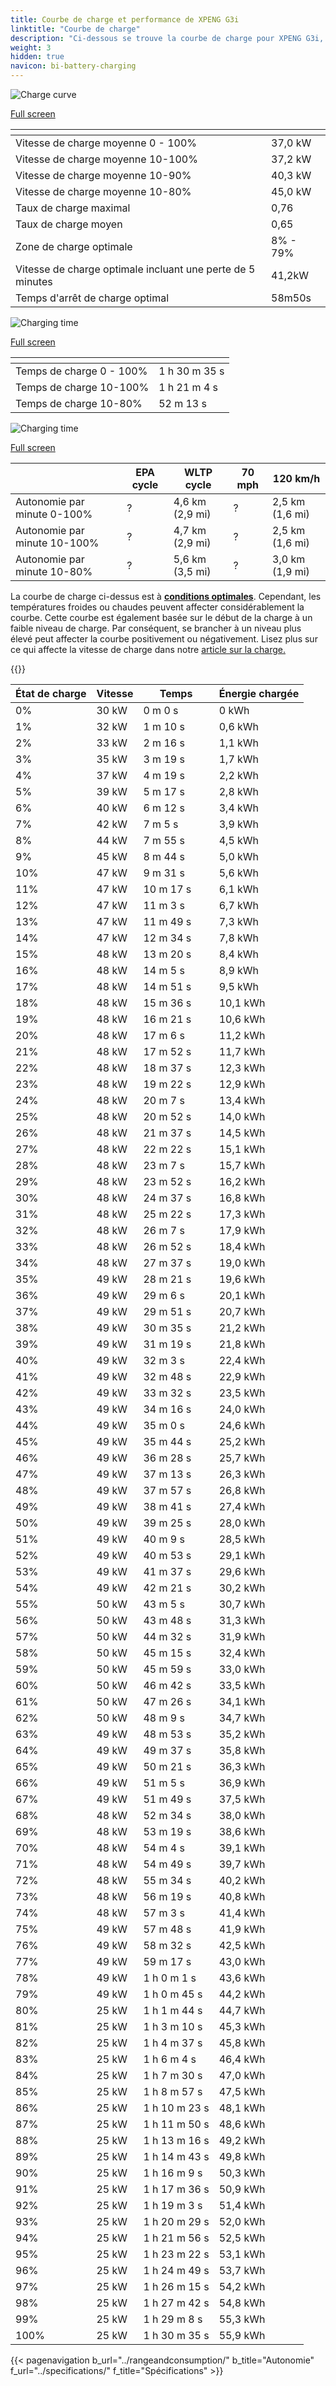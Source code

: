 ```yaml
---
title: Courbe de charge et performance de XPENG G3i
linktitle: "Courbe de charge"
description: "Ci-dessous se trouve la courbe de charge pour XPENG G3i, illustrant la vitesse de charge à différents niveaux de batterie. De plus, des graphiques pour l'autonomie et le temps fournissent des détails complets sur les performances de charge."
weight: 3
hidden: true
navicon: bi-battery-charging
---
```

<!-- markdownlint-disable MD033 -->
<!-- markdownlint-disable MD010 -->
<img src="/images/nb-NO/models/xpeng/g3/g3i/chargingcurve.svg" alt="Charge curve" class="img-fluid">

[Full screen](/images/nb-NO/models/xpeng/g3/g3i/chargingcurve.svg)


<div class="table-responsive">
<table class="table table-striped border">
	<thead>
		<tr>
			<th>
			</th>
			<th>
			</th>
		</tr>
	</thead>
	<tbody>
		<tr>
			<td>
				Vitesse de charge moyenne 0 - 100%
			</td>
			<td>
				37,0 kW
			</td>
		</tr>
		<tr>
			<td>
				Vitesse de charge moyenne 10-100%
			</td>
			<td>
				37,2 kW
			</td>
		</tr>
		<tr>
			<td>
				Vitesse de charge moyenne 10-90%
			</td>
			<td>
				40,3 kW
			</td>
		</tr>
		<tr>
			<td>
				Vitesse de charge moyenne 10-80%
			</td>
			<td>
				45,0 kW
			</td>
		</tr>
		<tr>
			<td>
				Taux de charge maximal
			</td>
			<td>
				0,76
			</td>
		</tr>
		<tr>
			<td>
				Taux de charge moyen
			</td>
			<td>
				0,65
			</td>
		</tr>
		<tr>
			<td>
				Zone de charge optimale
			</td>
			<td>
				8% - 79%
			</td>
		</tr>
		<tr>
			<td>
				Vitesse de charge optimale incluant une perte de 5 minutes
			</td>
			<td>
				41,2kW
			</td>
		</tr>
		<tr>
			<td>
				Temps d'arrêt de charge optimal
			</td>
			<td>
				58m50s
			</td>
		</tr>
	</tbody>
</table>
</div>
<img src="/images/nb-NO/models/xpeng/g3/g3i/chargingtime.svg" alt="Charging time" class="img-fluid">

[Full screen](/images/nb-NO/models/xpeng/g3/g3i/chargingtime.svg)
<div class="table-responsive">
<table class="table table-striped border">
	<thead>
		<tr>
			<th>
			</th>
			<th>
			</th>
		</tr>
	</thead>
	<tbody>
		<tr>
			<td>
				Temps de charge 0 - 100%
			</td>
			<td>
				1 h 30 m 35 s
			</td>
		</tr>
		<tr>
			<td>
				Temps de charge 10-100%
			</td>
			<td>
				1 h 21 m 4 s
			</td>
		</tr>
		<tr>
			<td>
				Temps de charge 10-80%
			</td>
			<td>
				 52 m 13 s
			</td>
		</tr>
	</tbody>
</table>
</div>
<img src="/images/nb-NO/models/xpeng/g3/g3i/chargerangespeed.svg" alt="Charging time" class="img-fluid">

[Full screen](/images/nb-NO/models/xpeng/g3/g3i/chargerangespeed.svg)
<div class="table-responsive">
<table class="table table-striped border">
	<thead>
		<tr>
			<th>
			</th>
			<th>
				EPA cycle
			</th>
			<th>
				WLTP cycle
			</th>
			<th>
				70 mph
			</th>
			<th>
				120 km/h
			</th>
		</tr>
	</thead>
	<tbody>
		<tr>
			<td>
				Autonomie par minute 0-100%
			</td>
			<td>
				?
			</td>
			<td>
				4,6 km (2,9 mi)
			</td>
			<td>
				?
			</td>
			<td>
				2,5 km (1,6 mi)
			</td>
		</tr>
		<tr>
			<td>
				Autonomie par minute 10-100%
			</td>
			<td>
				?
			</td>
			<td>
				4,7 km (2,9 mi)
			</td>
			<td>
				?
			</td>
			<td>
				2,5 km (1,6 mi)
			</td>
		</tr>
		<tr>
			<td>
				Autonomie par minute 10-80%
			</td>
			<td>
				?
			</td>
			<td>
				5,6 km (3,5 mi)
			</td>
			<td>
				?
			</td>
			<td>
				3,0 km (1,9 mi)
			</td>
		</tr>
	</tbody>
</table>
</div>


La courbe de charge ci-dessus est à **[conditions optimales](../../../../../technology/battery/charging/#temperature)**. Cependant, les températures froides ou chaudes peuvent affecter considérablement la courbe. Cette courbe est également basée sur le début de la charge à un faible niveau de charge. Par conséquent, se brancher à un niveau plus élevé peut affecter la courbe positivement ou négativement. Lisez plus sur ce qui affecte la vitesse de charge dans notre [article sur la charge.](../../../../../technology/battery/charging/)


{{<evkxdisplayaddarticle />}}
<div class="table-responsive">
<table class="table table-striped border">
	<thead>
		<tr>
			<th>
				État de charge
			</th>
			<th>
				Vitesse
			</th>
			<th>
				Temps
			</th>
			<th>
				Énergie chargée
			</th>
		</tr>
	</thead>
	<tbody>
		<tr>
			<td>
				0%
			</td>
			<td>
				30 kW
			</td>
			<td>
				 0 m 0 s
			</td>
			<td>
				0 kWh
			</td>
		</tr>
		<tr>
			<td>
				1%
			</td>
			<td>
				32 kW
			</td>
			<td>
				 1 m 10 s
			</td>
			<td>
				0,6 kWh
			</td>
		</tr>
		<tr>
			<td>
				2%
			</td>
			<td>
				33 kW
			</td>
			<td>
				 2 m 16 s
			</td>
			<td>
				1,1 kWh
			</td>
		</tr>
		<tr>
			<td>
				3%
			</td>
			<td>
				35 kW
			</td>
			<td>
				 3 m 19 s
			</td>
			<td>
				1,7 kWh
			</td>
		</tr>
		<tr>
			<td>
				4%
			</td>
			<td>
				37 kW
			</td>
			<td>
				 4 m 19 s
			</td>
			<td>
				2,2 kWh
			</td>
		</tr>
		<tr>
			<td>
				5%
			</td>
			<td>
				39 kW
			</td>
			<td>
				 5 m 17 s
			</td>
			<td>
				2,8 kWh
			</td>
		</tr>
		<tr>
			<td>
				6%
			</td>
			<td>
				40 kW
			</td>
			<td>
				 6 m 12 s
			</td>
			<td>
				3,4 kWh
			</td>
		</tr>
		<tr>
			<td>
				7%
			</td>
			<td>
				42 kW
			</td>
			<td>
				 7 m 5 s
			</td>
			<td>
				3,9 kWh
			</td>
		</tr>
		<tr>
			<td>
				8%
			</td>
			<td>
				44 kW
			</td>
			<td>
				 7 m 55 s
			</td>
			<td>
				4,5 kWh
			</td>
		</tr>
		<tr>
			<td>
				9%
			</td>
			<td>
				45 kW
			</td>
			<td>
				 8 m 44 s
			</td>
			<td>
				5,0 kWh
			</td>
		</tr>
		<tr>
			<td>
				10%
			</td>
			<td>
				47 kW
			</td>
			<td>
				 9 m 31 s
			</td>
			<td>
				5,6 kWh
			</td>
		</tr>
		<tr>
			<td>
				11%
			</td>
			<td>
				47 kW
			</td>
			<td>
				 10 m 17 s
			</td>
			<td>
				6,1 kWh
			</td>
		</tr>
		<tr>
			<td>
				12%
			</td>
			<td>
				47 kW
			</td>
			<td>
				 11 m 3 s
			</td>
			<td>
				6,7 kWh
			</td>
		</tr>
		<tr>
			<td>
				13%
			</td>
			<td>
				47 kW
			</td>
			<td>
				 11 m 49 s
			</td>
			<td>
				7,3 kWh
			</td>
		</tr>
		<tr>
			<td>
				14%
			</td>
			<td>
				47 kW
			</td>
			<td>
				 12 m 34 s
			</td>
			<td>
				7,8 kWh
			</td>
		</tr>
		<tr>
			<td>
				15%
			</td>
			<td>
				48 kW
			</td>
			<td>
				 13 m 20 s
			</td>
			<td>
				8,4 kWh
			</td>
		</tr>
		<tr>
			<td>
				16%
			</td>
			<td>
				48 kW
			</td>
			<td>
				 14 m 5 s
			</td>
			<td>
				8,9 kWh
			</td>
		</tr>
		<tr>
			<td>
				17%
			</td>
			<td>
				48 kW
			</td>
			<td>
				 14 m 51 s
			</td>
			<td>
				9,5 kWh
			</td>
		</tr>
		<tr>
			<td>
				18%
			</td>
			<td>
				48 kW
			</td>
			<td>
				 15 m 36 s
			</td>
			<td>
				10,1 kWh
			</td>
		</tr>
		<tr>
			<td>
				19%
			</td>
			<td>
				48 kW
			</td>
			<td>
				 16 m 21 s
			</td>
			<td>
				10,6 kWh
			</td>
		</tr>
		<tr>
			<td>
				20%
			</td>
			<td>
				48 kW
			</td>
			<td>
				 17 m 6 s
			</td>
			<td>
				11,2 kWh
			</td>
		</tr>
		<tr>
			<td>
				21%
			</td>
			<td>
				48 kW
			</td>
			<td>
				 17 m 52 s
			</td>
			<td>
				11,7 kWh
			</td>
		</tr>
		<tr>
			<td>
				22%
			</td>
			<td>
				48 kW
			</td>
			<td>
				 18 m 37 s
			</td>
			<td>
				12,3 kWh
			</td>
		</tr>
		<tr>
			<td>
				23%
			</td>
			<td>
				48 kW
			</td>
			<td>
				 19 m 22 s
			</td>
			<td>
				12,9 kWh
			</td>
		</tr>
		<tr>
			<td>
				24%
			</td>
			<td>
				48 kW
			</td>
			<td>
				 20 m 7 s
			</td>
			<td>
				13,4 kWh
			</td>
		</tr>
		<tr>
			<td>
				25%
			</td>
			<td>
				48 kW
			</td>
			<td>
				 20 m 52 s
			</td>
			<td>
				14,0 kWh
			</td>
		</tr>
		<tr>
			<td>
				26%
			</td>
			<td>
				48 kW
			</td>
			<td>
				 21 m 37 s
			</td>
			<td>
				14,5 kWh
			</td>
		</tr>
		<tr>
			<td>
				27%
			</td>
			<td>
				48 kW
			</td>
			<td>
				 22 m 22 s
			</td>
			<td>
				15,1 kWh
			</td>
		</tr>
		<tr>
			<td>
				28%
			</td>
			<td>
				48 kW
			</td>
			<td>
				 23 m 7 s
			</td>
			<td>
				15,7 kWh
			</td>
		</tr>
		<tr>
			<td>
				29%
			</td>
			<td>
				48 kW
			</td>
			<td>
				 23 m 52 s
			</td>
			<td>
				16,2 kWh
			</td>
		</tr>
		<tr>
			<td>
				30%
			</td>
			<td>
				48 kW
			</td>
			<td>
				 24 m 37 s
			</td>
			<td>
				16,8 kWh
			</td>
		</tr>
		<tr>
			<td>
				31%
			</td>
			<td>
				48 kW
			</td>
			<td>
				 25 m 22 s
			</td>
			<td>
				17,3 kWh
			</td>
		</tr>
		<tr>
			<td>
				32%
			</td>
			<td>
				48 kW
			</td>
			<td>
				 26 m 7 s
			</td>
			<td>
				17,9 kWh
			</td>
		</tr>
		<tr>
			<td>
				33%
			</td>
			<td>
				48 kW
			</td>
			<td>
				 26 m 52 s
			</td>
			<td>
				18,4 kWh
			</td>
		</tr>
		<tr>
			<td>
				34%
			</td>
			<td>
				48 kW
			</td>
			<td>
				 27 m 37 s
			</td>
			<td>
				19,0 kWh
			</td>
		</tr>
		<tr>
			<td>
				35%
			</td>
			<td>
				49 kW
			</td>
			<td>
				 28 m 21 s
			</td>
			<td>
				19,6 kWh
			</td>
		</tr>
		<tr>
			<td>
				36%
			</td>
			<td>
				49 kW
			</td>
			<td>
				 29 m 6 s
			</td>
			<td>
				20,1 kWh
			</td>
		</tr>
		<tr>
			<td>
				37%
			</td>
			<td>
				49 kW
			</td>
			<td>
				 29 m 51 s
			</td>
			<td>
				20,7 kWh
			</td>
		</tr>
		<tr>
			<td>
				38%
			</td>
			<td>
				49 kW
			</td>
			<td>
				 30 m 35 s
			</td>
			<td>
				21,2 kWh
			</td>
		</tr>
		<tr>
			<td>
				39%
			</td>
			<td>
				49 kW
			</td>
			<td>
				 31 m 19 s
			</td>
			<td>
				21,8 kWh
			</td>
		</tr>
		<tr>
			<td>
				40%
			</td>
			<td>
				49 kW
			</td>
			<td>
				 32 m 3 s
			</td>
			<td>
				22,4 kWh
			</td>
		</tr>
		<tr>
			<td>
				41%
			</td>
			<td>
				49 kW
			</td>
			<td>
				 32 m 48 s
			</td>
			<td>
				22,9 kWh
			</td>
		</tr>
		<tr>
			<td>
				42%
			</td>
			<td>
				49 kW
			</td>
			<td>
				 33 m 32 s
			</td>
			<td>
				23,5 kWh
			</td>
		</tr>
		<tr>
			<td>
				43%
			</td>
			<td>
				49 kW
			</td>
			<td>
				 34 m 16 s
			</td>
			<td>
				24,0 kWh
			</td>
		</tr>
		<tr>
			<td>
				44%
			</td>
			<td>
				49 kW
			</td>
			<td>
				 35 m 0 s
			</td>
			<td>
				24,6 kWh
			</td>
		</tr>
		<tr>
			<td>
				45%
			</td>
			<td>
				49 kW
			</td>
			<td>
				 35 m 44 s
			</td>
			<td>
				25,2 kWh
			</td>
		</tr>
		<tr>
			<td>
				46%
			</td>
			<td>
				49 kW
			</td>
			<td>
				 36 m 28 s
			</td>
			<td>
				25,7 kWh
			</td>
		</tr>
		<tr>
			<td>
				47%
			</td>
			<td>
				49 kW
			</td>
			<td>
				 37 m 13 s
			</td>
			<td>
				26,3 kWh
			</td>
		</tr>
		<tr>
			<td>
				48%
			</td>
			<td>
				49 kW
			</td>
			<td>
				 37 m 57 s
			</td>
			<td>
				26,8 kWh
			</td>
		</tr>
		<tr>
			<td>
				49%
			</td>
			<td>
				49 kW
			</td>
			<td>
				 38 m 41 s
			</td>
			<td>
				27,4 kWh
			</td>
		</tr>
		<tr>
			<td>
				50%
			</td>
			<td>
				49 kW
			</td>
			<td>
				 39 m 25 s
			</td>
			<td>
				28,0 kWh
			</td>
		</tr>
		<tr>
			<td>
				51%
			</td>
			<td>
				49 kW
			</td>
			<td>
				 40 m 9 s
			</td>
			<td>
				28,5 kWh
			</td>
		</tr>
		<tr>
			<td>
				52%
			</td>
			<td>
				49 kW
			</td>
			<td>
				 40 m 53 s
			</td>
			<td>
				29,1 kWh
			</td>
		</tr>
		<tr>
			<td>
				53%
			</td>
			<td>
				49 kW
			</td>
			<td>
				 41 m 37 s
			</td>
			<td>
				29,6 kWh
			</td>
		</tr>
		<tr>
			<td>
				54%
			</td>
			<td>
				49 kW
			</td>
			<td>
				 42 m 21 s
			</td>
			<td>
				30,2 kWh
			</td>
		</tr>
		<tr>
			<td>
				55%
			</td>
			<td>
				50 kW
			</td>
			<td>
				 43 m 5 s
			</td>
			<td>
				30,7 kWh
			</td>
		</tr>
		<tr>
			<td>
				56%
			</td>
			<td>
				50 kW
			</td>
			<td>
				 43 m 48 s
			</td>
			<td>
				31,3 kWh
			</td>
		</tr>
		<tr>
			<td>
				57%
			</td>
			<td>
				50 kW
			</td>
			<td>
				 44 m 32 s
			</td>
			<td>
				31,9 kWh
			</td>
		</tr>
		<tr>
			<td>
				58%
			</td>
			<td>
				50 kW
			</td>
			<td>
				 45 m 15 s
			</td>
			<td>
				32,4 kWh
			</td>
		</tr>
		<tr>
			<td>
				59%
			</td>
			<td>
				50 kW
			</td>
			<td>
				 45 m 59 s
			</td>
			<td>
				33,0 kWh
			</td>
		</tr>
		<tr>
			<td>
				60%
			</td>
			<td>
				50 kW
			</td>
			<td>
				 46 m 42 s
			</td>
			<td>
				33,5 kWh
			</td>
		</tr>
		<tr>
			<td>
				61%
			</td>
			<td>
				50 kW
			</td>
			<td>
				 47 m 26 s
			</td>
			<td>
				34,1 kWh
			</td>
		</tr>
		<tr>
			<td>
				62%
			</td>
			<td>
				50 kW
			</td>
			<td>
				 48 m 9 s
			</td>
			<td>
				34,7 kWh
			</td>
		</tr>
		<tr>
			<td>
				63%
			</td>
			<td>
				49 kW
			</td>
			<td>
				 48 m 53 s
			</td>
			<td>
				35,2 kWh
			</td>
		</tr>
		<tr>
			<td>
				64%
			</td>
			<td>
				49 kW
			</td>
			<td>
				 49 m 37 s
			</td>
			<td>
				35,8 kWh
			</td>
		</tr>
		<tr>
			<td>
				65%
			</td>
			<td>
				49 kW
			</td>
			<td>
				 50 m 21 s
			</td>
			<td>
				36,3 kWh
			</td>
		</tr>
		<tr>
			<td>
				66%
			</td>
			<td>
				49 kW
			</td>
			<td>
				 51 m 5 s
			</td>
			<td>
				36,9 kWh
			</td>
		</tr>
		<tr>
			<td>
				67%
			</td>
			<td>
				49 kW
			</td>
			<td>
				 51 m 49 s
			</td>
			<td>
				37,5 kWh
			</td>
		</tr>
		<tr>
			<td>
				68%
			</td>
			<td>
				48 kW
			</td>
			<td>
				 52 m 34 s
			</td>
			<td>
				38,0 kWh
			</td>
		</tr>
		<tr>
			<td>
				69%
			</td>
			<td>
				48 kW
			</td>
			<td>
				 53 m 19 s
			</td>
			<td>
				38,6 kWh
			</td>
		</tr>
		<tr>
			<td>
				70%
			</td>
			<td>
				48 kW
			</td>
			<td>
				 54 m 4 s
			</td>
			<td>
				39,1 kWh
			</td>
		</tr>
		<tr>
			<td>
				71%
			</td>
			<td>
				48 kW
			</td>
			<td>
				 54 m 49 s
			</td>
			<td>
				39,7 kWh
			</td>
		</tr>
		<tr>
			<td>
				72%
			</td>
			<td>
				48 kW
			</td>
			<td>
				 55 m 34 s
			</td>
			<td>
				40,2 kWh
			</td>
		</tr>
		<tr>
			<td>
				73%
			</td>
			<td>
				48 kW
			</td>
			<td>
				 56 m 19 s
			</td>
			<td>
				40,8 kWh
			</td>
		</tr>
		<tr>
			<td>
				74%
			</td>
			<td>
				48 kW
			</td>
			<td>
				 57 m 3 s
			</td>
			<td>
				41,4 kWh
			</td>
		</tr>
		<tr>
			<td>
				75%
			</td>
			<td>
				49 kW
			</td>
			<td>
				 57 m 48 s
			</td>
			<td>
				41,9 kWh
			</td>
		</tr>
		<tr>
			<td>
				76%
			</td>
			<td>
				49 kW
			</td>
			<td>
				 58 m 32 s
			</td>
			<td>
				42,5 kWh
			</td>
		</tr>
		<tr>
			<td>
				77%
			</td>
			<td>
				49 kW
			</td>
			<td>
				 59 m 17 s
			</td>
			<td>
				43,0 kWh
			</td>
		</tr>
		<tr>
			<td>
				78%
			</td>
			<td>
				49 kW
			</td>
			<td>
				1 h 0 m 1 s
			</td>
			<td>
				43,6 kWh
			</td>
		</tr>
		<tr>
			<td>
				79%
			</td>
			<td>
				49 kW
			</td>
			<td>
				1 h 0 m 45 s
			</td>
			<td>
				44,2 kWh
			</td>
		</tr>
		<tr>
			<td>
				80%
			</td>
			<td>
				25 kW
			</td>
			<td>
				1 h 1 m 44 s
			</td>
			<td>
				44,7 kWh
			</td>
		</tr>
		<tr>
			<td>
				81%
			</td>
			<td>
				25 kW
			</td>
			<td>
				1 h 3 m 10 s
			</td>
			<td>
				45,3 kWh
			</td>
		</tr>
		<tr>
			<td>
				82%
			</td>
			<td>
				25 kW
			</td>
			<td>
				1 h 4 m 37 s
			</td>
			<td>
				45,8 kWh
			</td>
		</tr>
		<tr>
			<td>
				83%
			</td>
			<td>
				25 kW
			</td>
			<td>
				1 h 6 m 4 s
			</td>
			<td>
				46,4 kWh
			</td>
		</tr>
		<tr>
			<td>
				84%
			</td>
			<td>
				25 kW
			</td>
			<td>
				1 h 7 m 30 s
			</td>
			<td>
				47,0 kWh
			</td>
		</tr>
		<tr>
			<td>
				85%
			</td>
			<td>
				25 kW
			</td>
			<td>
				1 h 8 m 57 s
			</td>
			<td>
				47,5 kWh
			</td>
		</tr>
		<tr>
			<td>
				86%
			</td>
			<td>
				25 kW
			</td>
			<td>
				1 h 10 m 23 s
			</td>
			<td>
				48,1 kWh
			</td>
		</tr>
		<tr>
			<td>
				87%
			</td>
			<td>
				25 kW
			</td>
			<td>
				1 h 11 m 50 s
			</td>
			<td>
				48,6 kWh
			</td>
		</tr>
		<tr>
			<td>
				88%
			</td>
			<td>
				25 kW
			</td>
			<td>
				1 h 13 m 16 s
			</td>
			<td>
				49,2 kWh
			</td>
		</tr>
		<tr>
			<td>
				89%
			</td>
			<td>
				25 kW
			</td>
			<td>
				1 h 14 m 43 s
			</td>
			<td>
				49,8 kWh
			</td>
		</tr>
		<tr>
			<td>
				90%
			</td>
			<td>
				25 kW
			</td>
			<td>
				1 h 16 m 9 s
			</td>
			<td>
				50,3 kWh
			</td>
		</tr>
		<tr>
			<td>
				91%
			</td>
			<td>
				25 kW
			</td>
			<td>
				1 h 17 m 36 s
			</td>
			<td>
				50,9 kWh
			</td>
		</tr>
		<tr>
			<td>
				92%
			</td>
			<td>
				25 kW
			</td>
			<td>
				1 h 19 m 3 s
			</td>
			<td>
				51,4 kWh
			</td>
		</tr>
		<tr>
			<td>
				93%
			</td>
			<td>
				25 kW
			</td>
			<td>
				1 h 20 m 29 s
			</td>
			<td>
				52,0 kWh
			</td>
		</tr>
		<tr>
			<td>
				94%
			</td>
			<td>
				25 kW
			</td>
			<td>
				1 h 21 m 56 s
			</td>
			<td>
				52,5 kWh
			</td>
		</tr>
		<tr>
			<td>
				95%
			</td>
			<td>
				25 kW
			</td>
			<td>
				1 h 23 m 22 s
			</td>
			<td>
				53,1 kWh
			</td>
		</tr>
		<tr>
			<td>
				96%
			</td>
			<td>
				25 kW
			</td>
			<td>
				1 h 24 m 49 s
			</td>
			<td>
				53,7 kWh
			</td>
		</tr>
		<tr>
			<td>
				97%
			</td>
			<td>
				25 kW
			</td>
			<td>
				1 h 26 m 15 s
			</td>
			<td>
				54,2 kWh
			</td>
		</tr>
		<tr>
			<td>
				98%
			</td>
			<td>
				25 kW
			</td>
			<td>
				1 h 27 m 42 s
			</td>
			<td>
				54,8 kWh
			</td>
		</tr>
		<tr>
			<td>
				99%
			</td>
			<td>
				25 kW
			</td>
			<td>
				1 h 29 m 8 s
			</td>
			<td>
				55,3 kWh
			</td>
		</tr>
		<tr>
			<td>
				100%
			</td>
			<td>
				25 kW
			</td>
			<td>
				1 h 30 m 35 s
			</td>
			<td>
				55,9 kWh
			</td>
		</tr>
	</tbody>
</table>
</div>


{{< pagenavigation b_url="../rangeandconsumption/" b_title="Autonomie" f_url="../specifications/" f_title="Spécifications" >}}
